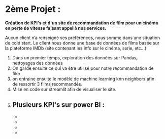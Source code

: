 # 2ème Projet :

**Création de KPI's et d'un site de recommandation de film pour un cinéma en perte de vitesse faisant appel à nos services.**

Aucun client n’a renseigné ses préférences, nous somme dans une situation de cold start. Le client nous donne une base de données de films basée sur la plateforme IMDb (site contenant les info sur le cinéma, serie, etc...)

1) Dans un premier temps, exploration des données sur Pandas, nettoyages des données
2) On garde ensuite ce qui va être utilisé pour notre recommandation de film
3) on entraine ensuite le modèle de machine learning knn neighbors afin de ressortir 3 films recommandés.
4) Mise en code sur streamlit afin de visualiser le site.
5) Plusieurs KPI's sur power BI :
   -
   -
   -
   -
   -

